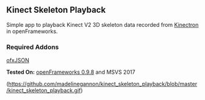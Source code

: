 ## Kinect Skeleton Playback

Simple app to playback Kinect V2 3D skeleton data recorded from [Kinectron](https://kinectron.github.io/) in openFrameworks.

### Required Addons
[ofxJSON](https://github.com/jeffcrouse/ofxJSON)

**Tested On:** [openFrameworks 0.9.8](https://openframeworks.cc/download/older/) and MSVS 2017


(https://github.com/madelinegannon/kinect_skeleton_playback/blob/master/kinect_skeleton_playback.gif)
